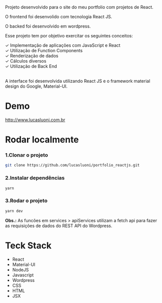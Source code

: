 <p>Projeto desenvolvido para o site do meu portfolio com projetos de React.

<p>O frontend foi desenvolido com tecnologia React JS.</p>

<p>O backed foi desenvolvido em wordpress.</p>

<p>Esse projeto tem por objetivo exercitar os seguintes conceitos:</p>
✓ Implementação de aplicações com JavaScript e React<br />
✓ Utilização de Function Components<br />
✓ Renderização de dados<br />
✓ Cálculos diversos<br />
✓ Utilização de Back End<br /><br />

<p>A interface foi desenvolvida utilizando React JS e o framework material design do Google, Material-UI.</p>

<h1>Demo</h1>
<a href="http://www.lucasluoni.com.br" target="_blank">http://www.lucasluoni.com.br</a>

<h1>Rodar localmente</h1>

<h3>1.Clonar o projeto</h3>

```bash
git clone https://github.com/lucasluoni/portfolio_reactjs.git
```

<h3>2.Instalar dependências</h3>

```bash
yarn
```

<h3>3.Rodar o projeto</h3>

```bash
yarn dev
```

<p><strong>Obs.:</strong> As funcões em services > apiServices utilizam a fetch api para fazer as requisições de dados do REST API do Wordpress.</p>

<h1>Teck Stack</h1>

<ul>
<li>React</li>
<li>Material-UI</li>
<li>NodeJS</li>
<li>Javascript</li>
<li>Wordpress</li>
<li>CSS</li>
<li>HTML</li>
<li>JSX</li>
</ul>
